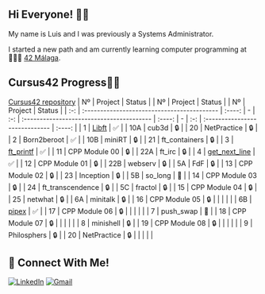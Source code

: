 ## Hi Everyone! 👋🏻

My name is Luis and I was previously a Systems Administrator.

I started a new path and am currently learning computer programming at 👨🏻‍💻 [42 Málaga](https://www.42malaga.com/).

## Cursus42 Progress💪🏻
[Cursus42 repository](../../../Cursus42)
| Nº  | Project                                     | Status |   | Nº  | Project                                   | Status |   | Nº  | Project                        | Status |
| :-: | :------------------------------------------ | :----: | - | :-: | :---------------------------------------- | :----: | - | :-: | :----------------------------- | :----: |
| 1   | [Libft](../../../libft-42)                  | ✅     |   | 10A | cub3d                                      | 🔒     |   | 20  | NetPractice                    | 🔒      |
| 2   | Born2beroot				       			    | ✅     |   | 10B | miniRT                                     	| 🔒     |   | 21  | ft_containers        		   | 🔒      |
| 3   | [ft_printf](../../../ft_printf-42)          | ✅     |   | 11  | CPP Module 00 							| 🔒     |   | 22A | ft_irc                         | 🔒      |
| 4   | [get_next_line](../../../get_next_line-42)  | ✅     |   | 12  | CPP Module 01 							| 🔒     |   | 22B | webserv                        | 🔒      |
| 5A  | FdF                                         | 🔒     |   | 13  | CPP Module 02 							| 🔒     |   | 23  | Inception                      | 🔒      |
| 5B  | so_long              						| 📝	 |	 | 14  | CPP Module 03 								|    🔒 |   | 24  | ft_transcendence               | 🔒      |
| 5C  |	fractol										| 🔒     |	 | 15  | CPP Module 04                             	|    🔒 |   | 25  | netwhat					   | 🔒      |
| 6A  | minitalk           							| 🔒     |	 | 16  | CPP Module 05                            	|    🔒 |   |     |                              |         |
| 6B  | [pipex](../../../pipex-42)                                          | ✅     |	 | 17  | CPP Module 06                             |    🔒 |   |     |                               |         |
| 7   | push_swap         						 	| 📝     |	 | 18  | CPP Module 07                             	|    🔒 |   |     |                               |         |
| 8   | minishell 									| 🔒     |	 | 19  | CPP Module 08                             	|    🔒 |   |     |                            	|         |
| 9   | Philosphers   							 	| 🔒    |	 | 20 | NetPractice                    				|   🔒  |   |     |                          		|         |

## 📱 Connect With Me!
[![LinkedIn](https://img.shields.io/badge/-LinkedIn-0e76a8?style=flat-square&logo=linkedin&logoColor=white)](https://www.linkedin.com/in/luis-francisco-morales-maldonado-a64363106/)
[![Gmail](https://img.shields.io/badge/-Gmail-d95040?style=flat-square&logo=gmail&logoColor=white)](mailto:luiste49@gmail.com)
